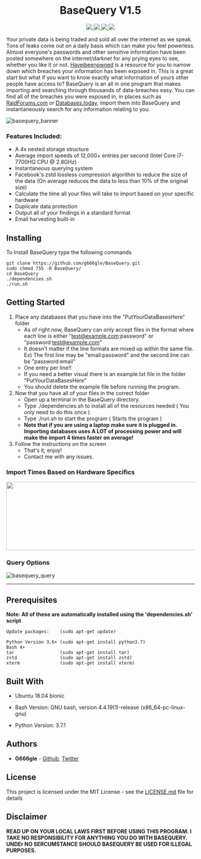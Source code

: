 <h1 align="center">
  BaseQuery V1.5
</h1>

<p align="center">
  <a href="https://github.com/g666gle/BaseQuery/blob/master/LICENSE.md">
    <img src="https://img.shields.io/github/license/g666gle/BaseQuery.svg">
  </a>
  <a href="https://github.com/g666gle/BaseQuery/graphs/contributors">
      <img src="https://img.shields.io/github/contributors/g666gle/BaseQuery.svg">
  </a>
  <a href="https://github.com/g666gle/BaseQuery/issues">
    <img src="https://img.shields.io/github/issues-raw/g666gle/BaseQuery.svg">
  </a>
  <a href="https://github.com/g666gle/BaseQuery/issues?utf8=%E2%9C%93&q=is%3Aissue+is%3Aclosed+">
      <img src="https://img.shields.io/github/issues-closed-raw/g666gle/BaseQuery.svg">
  </a>
</p>

Your private data is being traded and sold all over the internet as we speak. Tons of leaks come out on a daily basis which can make you feel powerless. Almost everyone's passwords and other sensitive information have been posted somewhere on the internet/darknet for any prying eyes to see, whether you like it or not. [Haveibeenpwned](https://haveibeenpwned.com/) is a resource for you to narrow down which breaches your information has been exposed in. This is a great start but what if you want to know exactly what information of yours other people have access to? BaseQuery is an all in one program that makes importing and searching through thousands of data-breaches easy. You can find all of the breaches you were exposed in, in places such as [RaidForums.com](https://www.RAIDFORUMS.com) or [Databases.today](https://www.Databases.today), import them into BaseQuery and instantaneously search for any information relating to you.


![basequery_banner](https://user-images.githubusercontent.com/47184892/53661764-272e8380-3c2f-11e9-8303-763cf00c27ab.png)
### Features Included:
 * A 4x nested storage structure
 * Average import speeds of 12,000+ entries per second (Intel Core i7-7700HQ CPU @ 2.8GHz)
 * Instantaneous querying system
 * Facebook's zstd lossless compression algorithm to reduce the size of the data (On average reduces the data to less than 10% of the original size)
 * Calculate the time all your files will take to import based on your specific hardware
 * Duplicate data protection
 * Output all of your findings in a standard format
 * Email harvesting built-in

## Installing

To Install BaseQuery type the following commands

```
git clone https://github.com/g666gle/BaseQuery.git
sudo chmod 755 -R BaseQuery/
cd BaseQuery
./dependencies.sh
./run.sh
```


## Getting Started
1. Place any databases that you have into the "PutYourDataBasesHere" folder
    - As of right now, BaseQuery can only accept files in the format where each line is either "test@example.com:password" or "password:test@example.com"
    - It doesn't matter if the line formats are mixed up within the same file. Ex) The first line may be "email:password" and the second line can be "password:email"
    - One entry per line!! 
    - If you need a better visual there is an example.txt file in the folder "PutYourDataBasesHere"
    - You should delete the example file before running the program.
1. Now that you have all of your files in the correct folder
    - Open up a terminal in the BaseQuery directory.
    - Type ./dependencies.sh to install all of the resources needed ( You only need to do this once )
    - Type ./run.sh to start the program ( Starts the program )
    - **Note that if you are using a laptop make sure it is plugged in. Importing databases uses A LOT of processing power and will make the import 4 times faster on average!**
1. Follow the instructions on the screen
    - That's it, enjoy!
    - Contact me with any issues.

### Import Times Based on Hardware Specifics

<a href="url"><img src="https://user-images.githubusercontent.com/47184892/53662625-5fcf5c80-3c31-11e9-8be3-a43b01106a7c.PNG" height="183" width="535" ></a>


### Query Options

![basequery_query](https://user-images.githubusercontent.com/47184892/53662460-f0596d00-3c30-11e9-8ac6-f0b154ad22b7.PNG)

***
## Prerequisites
**Note: All of these are automatically installed using the 'dependencies.sh' script**

```
Update packages:    (sudo apt-get update)

Python Version 3.6+ (sudo apt-get install python3.7)
Bash 4+
tar                 (sudo apt-get install tar)
zstd                (sudo apt-get install zstd)
xterm               (sudo apt-get install xterm)
```


## Built With

* Ubuntu 18.04 bionic

* Bash Version:
GNU bash, version 4.4.19(1)-release (x86_64-pc-linux-gnu)

* Python Version:
3.7.1

## Authors

* **G666gle** -  [Github](https://github.com/G666gle), [Twitter](https://twitter.com/g666g1e)


## License

This project is licensed under the MIT License - see the [LICENSE.md](LICENSE.md) file for details

## Disclaimer

**READ UP ON YOUR LOCAL LAWS FIRST BEFORE USING THIS PROGRAM. I TAKE NO RESPONSIBILITY FOR ANYTHING YOU DO WITH BASEQUERY. UNDEr NO SERCUMSTANCE SHOULD BASEQUERY BE USED FOR ILLEGAL PURPOSES.**


